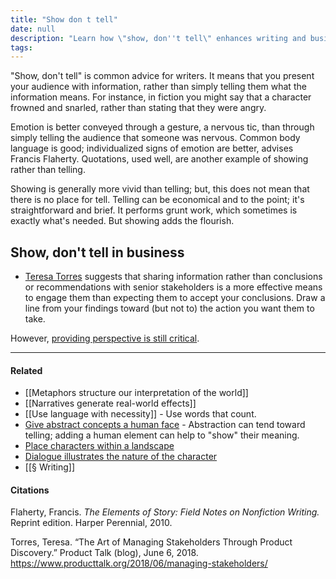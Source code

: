 ```yaml
---
title: "Show don t tell"
date: null
description: "Learn how \"show, don''t tell\" enhances writing and business communication by using vivid details and sharing information to engage audiences more effectively than simple statements."
tags: 
---
```


"Show, don't tell" is common advice for writers. It means that you present your audience with information, rather than simply telling them what the information means. For instance, in fiction you might say that a character frowned and snarled, rather than stating that they were angry.

Emotion is better conveyed through a gesture, a nervous tic, than through simply telling the audience that someone was nervous. Common body language is good; individualized signs of emotion are better, advises Francis Flaherty. Quotations, used well, are another example of showing rather than telling.

Showing is generally more vivid than telling; but, this does not mean that there is no place for tell. Telling can be economical and to the point; it's straightforward and brief. It performs grunt work, which sometimes is exactly what's needed. But showing adds the flourish.

## Show, don't tell in business

- [Teresa Torres](https://publish.obsidian.md/mobydiction/Teresa+Torres) suggests that sharing information rather than conclusions or recommendations with senior stakeholders is a more effective means to engage them than expecting them to accept your conclusions. Draw a line from your findings toward (but not to) the action you want them to take.

However, [providing perspective is still critical](https://publish.obsidian.md/mobydiction/Perspective+is+the+most+important+differentiator).

---

#### Related

- [[Metaphors structure our interpretation of the world]]
- [[Narratives generate real-world effects]]
- [[Use language with necessity]] - Use words that count.
- [Give abstract concepts a human face](https://publish.obsidian.md/mobydiction/notes/Give+abstract+concepts+a+human+face) \- Abstraction can tend toward telling; adding a human element can help to "show" their meaning.
- [Place characters within a landscape](https://publish.obsidian.md/mobydiction/notes/Place+characters+within+a+landscape)
- [Dialogue illustrates the nature of the character](https://publish.obsidian.md/mobydiction/notes/Dialogue+illustrates+the+nature+of+the+character)
- [[§ Writing]]

#### Citations

Flaherty, Francis. _The Elements of Story: Field Notes on Nonfiction Writing._ Reprint edition. Harper Perennial, 2010.

Torres, Teresa. “The Art of Managing Stakeholders Through Product Discovery.” Product Talk (blog), June 6, 2018. https://www.producttalk.org/2018/06/managing-stakeholders/
